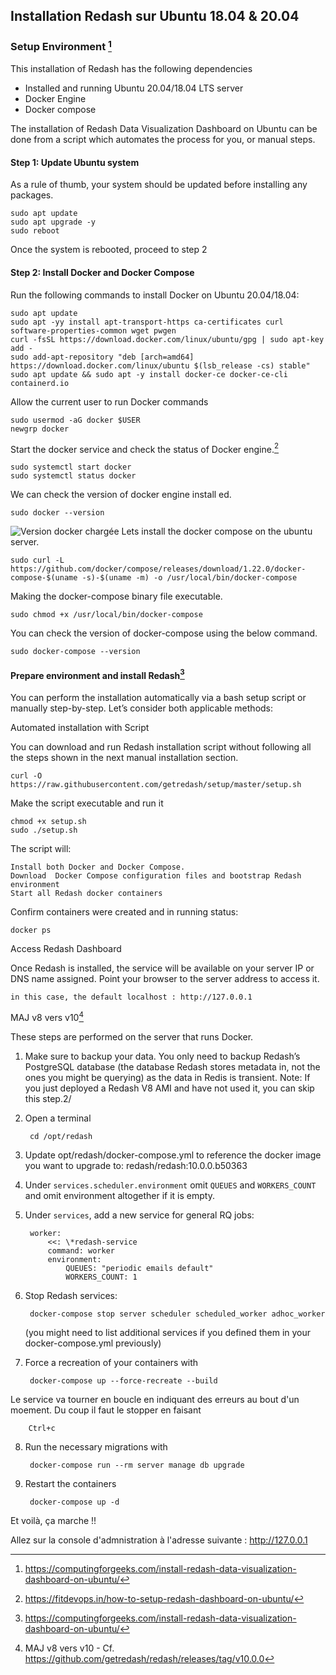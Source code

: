 ## Installation Redash sur Ubuntu 18.04 & 20.04

### Setup Environment [^1]

This installation of Redash has the following dependencies

- Installed and running Ubuntu 20.04/18.04 LTS server
- Docker Engine
- Docker compose

The installation of Redash Data Visualization Dashboard on Ubuntu can be done from a script which automates the process for you, or manual steps.

#### Step 1: Update Ubuntu system

As a rule of thumb, your system should be updated before installing any packages.

    sudo apt update
    sudo apt upgrade -y
    sudo reboot

Once the system is rebooted, proceed to step 2

#### Step 2: Install Docker and Docker Compose

Run the following commands to install Docker on Ubuntu 20.04/18.04:

    sudo apt update
    sudo apt -yy install apt-transport-https ca-certificates curl software-properties-common wget pwgen
    curl -fsSL https://download.docker.com/linux/ubuntu/gpg | sudo apt-key add -
    sudo add-apt-repository "deb [arch=amd64] https://download.docker.com/linux/ubuntu $(lsb_release -cs) stable"
    sudo apt update && sudo apt -y install docker-ce docker-ce-cli containerd.io

Allow the current user to run Docker commands

    sudo usermod -aG docker $USER
    newgrp docker


Start the docker service and check the status of Docker engine.[^2]

    sudo systemctl start docker
    sudo systemctl status docker

We can check the version of docker engine install ed.

    sudo docker --version

![Version docker chargée](https://fitdevops.in/wp-content/uploads/Screenshot-from-2020-06-02-19-37-06.png)
Lets install the docker compose on the ubuntu server.

    sudo curl -L https://github.com/docker/compose/releases/download/1.22.0/docker-compose-$(uname -s)-$(uname -m) -o /usr/local/bin/docker-compose

Making the docker-compose binary file executable.

    sudo chmod +x /usr/local/bin/docker-compose

You can check the version of docker-compose using the below command.

    sudo docker-compose --version


#### Prepare environment and install Redash[^1]

You can perform the installation automatically via a bash setup script or manually step-by-step.
Let’s consider both applicable methods:

Automated installation with Script

You can download and run Redash installation script without following all the steps shown in the next manual installation section.

    curl -O https://raw.githubusercontent.com/getredash/setup/master/setup.sh

Make the script executable and run it

    chmod +x setup.sh
    sudo ./setup.sh

The script will:

    Install both Docker and Docker Compose.
    Download  Docker Compose configuration files and bootstrap Redash environment
    Start all Redash docker containers

Confirm containers were created and in running status:

    docker ps

Access Redash Dashboard

Once Redash is installed, the service will be available on your server IP or DNS name assigned. Point your browser to the server address to access it.

    in this case, the default localhost : http://127.0.0.1

MAJ v8 vers v10[^3]

These steps are performed on the server that runs Docker.

1. Make sure to backup your data. You only need to backup Redash’s PostgreSQL database (the database Redash stores metadata in, not the ones you might be querying) as the data in Redis is transient.
Note: If you just deployed a Redash V8 AMI and have not used it, you can skip this step.2/
2. Open a terminal

        cd /opt/redash
3. Update opt/redash/docker-compose.yml to reference the docker image you want to upgrade to: redash/redash:10.0.0.b50363
4. Under `services.scheduler.environment` omit `QUEUES` and `WORKERS_COUNT` and omit environment altogether if it is empty.
5. Under `services`, add a new service for general RQ jobs:

        worker:
            <<: \*redash-service
            command: worker
            environment:
                QUEUES: "periodic emails default"
                WORKERS_COUNT: 1
6. Stop Redash services:

        docker-compose stop server scheduler scheduled_worker adhoc_worker
    (you might need to list additional services if you defined them in your docker-compose.yml previously)
7. Force a recreation of your containers with

        docker-compose up --force-recreate --build
Le service va tourner en boucle en indiquant des erreurs au bout d'un moement.
Du coup il faut le stopper en faisant

        Ctrl+c
8. Run the necessary migrations with

        docker-compose run --rm server manage db upgrade
9. Restart the containers

    	docker-compose up -d

Et voilà, ça marche !!

Allez sur la console d'admnistration à l'adresse suivante : http://127.0.0.1



[^1]: https://computingforgeeks.com/install-redash-data-visualization-dashboard-on-ubuntu/

[^2]: https://fitdevops.in/how-to-setup-redash-dashboard-on-ubuntu/
[^3]: MAJ v8 vers v10 - Cf. https://github.com/getredash/redash/releases/tag/v10.0.0
